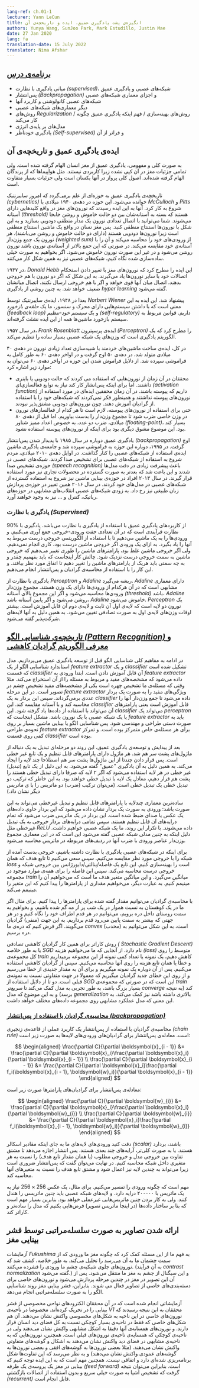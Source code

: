 ```yaml
---
lang-ref: ch.01-1
lecturer: Yann LeCun
title: انگیزه‌ی پشت یادگیری عمیق، ایده و تاریخچه‌ی آن
authors: Yunya Wang, SunJoo Park, Mark Estudillo, Justin Mae
date: 27 Jan 2020
lang: fa
translation-date: 15 July 2022
translator: Nima Afshar
---
```


<!--
## [Course plan](https://www.youtube.com/watch?v=0bMe_vCZo30&t=217s)

- Basics of Supervised Learning, Neural Nets, Deep Learning
- Backpropagation and architectural components
- Convolutional neural network and its applications
- More Deep Learning Architectures
- Regularization Tricks / Optimization Tricks / Understanding how Deep Learning works
- Energy-based models
- Self-supervised learning and beyond
-->


## [برنامه‌ی درس](https://www.youtube.com/watch?v=0bMe_vCZo30&t=217s)

- مبانی یادگیری با نظارت
*(supervised)*،
شبکه‌های عصبی و یادگیری عمیق
- پس‌انتشار 
*(Backpropagation)*
و اجزای معماری شبکه‌های عصبی
- شبکه‌های عصبی کانولوشنی و کاربرد آنها
- دیگر معماری‌های شبکه‌های عصبی
- روش‌های *Regularization* / روش‌های بهینه‌سازی / فهم اینکه یادگیری عمیق چگونه کار می‌کند
- مدل‌های بر پایه‌ی انرژی
- یادگیری خودناظر
*(Self-supervised)* و فراتر از آن


<!--
## Inspiration of Deep Learning and its history
-->


## ایده‌ی یادگیری عمیق و تاریخچه‌ی آن


<!--
On a conceptual level, deep learning is inspired by the brain but not all of the brain's details are relevant. For a comparison, aeroplanes were inspired by birds. The principle of flying is the same but the details are extremely different.
-->


به صورت کلی و مفهومی، یادگیری عمیق از مغز انسان الهام گرفته شده است. ولی تمامی جزئیات مغز در آن کپی نشده زیرا کاربردی نیستند. مثل هواپیماها که از پرندگان الهام گرفته شده‌اند. اصول کلی پرواز در آنها یکسان است ولی جزئیات بسیار متفاوت است.


<!--
The history of deep learning goes back to a field which changed its name now to cybernetics. It started in the 1940s with McCulloch and Pitts. They came up with the idea that neurons are threshold units with on and off states. You could build a Boolean circuit by connecting neurons with each other and conduct logical inference with neurons. The brain is basically a logical inference machine because neurons are binary. Neurons compute a weighted sum of inputs and compare that sum to its threshold. It turns on if it's above the threshold and turns off if it's below, which is a simplified view of how neural networks work.
-->

تاریخچه‌ی یادگیری عمیق به حوزه‌ای از علم برمی‌گردد که امروز سایبرنتیک
*(cybernetics)*
خوانده می‌شود. این حوزه در دهه‌ی ۱۹۴۰ میلادی با 
*McCulloch*
و
*Pitts*
شروع به کار کرد. آنها به این ایده رسیدند که نورون‌های مغز در واقع کلیدهایی دارای آستانه
*(threshold)*
هستند که بسته به آستانه‌شان بین دو حالت خاموش و روشن جابجا می‌شوند.
شما می‌توانید با اتصال تعدادی نورون یک مدار منطقی دودویی  بسازید و به این شکل با نورون‌ها استنتاج منطقی کنید.
پس مغز نسان در واقع یک ماشین استنتاج منطقی است زیرا نورون‌ها دودویی هستند (دارای دو حالت خاموش و روشن می‌باشند).
هر نورون یک جمع وزن‌دار 
*(weighted sum)*
از ورودی‌های خود را محاسبه می‌کند و آن را با آستانه‌ی خود مقایسه می‌کند. در صورتی که این جمع بالاتر از آستانه‌ی نورون باشد نورون روشن می‌شود و در غیر این صورت نورون خاموش می‌شود. اگر بخواهیم به صورت خیلی ساده‌سازی شده نگاه کنیم، شبکه‌های عصبی نیز به همین شکل کار می‌کنند.


<!--
In 1947, Donald Hebb had the idea that neurons in the brain learn by modifying the strength of the connections between neurons. This is called hyper learning, where if two neurons are fired together, then the connection linked between them increases; if they don't fire together, then the connection decreases.
-->


در ۱۹۴۷،
*Donald Hebb*
این ایده را مطرح کرد که نورون‌های مغز با تغییر دادن استحکام اتصالات خود با سایر نورون‌ها یاد می‌گیرند. به این شکل که اگر دو نورون با هم خروجی بدهند، اتصال میان آنها قوی خواهد و اگر با هم خروجی ارسال نکنند، اتصال میانشان ضعیف خواهد شد. به چنین روشی از یادگیری 
*hyper learning*
گفته می‌شود.


<!--
Later in 1948, cybernetics were proposed by Norbert Wiener, which is the idea that by having systems with sensors and actuators, you have a feedback loop and a self-regulatory system. The rules of the feedback mechanism of a car all come from this work.
-->


بعدا در ۱۹۴۸، ایده‌ی سایبرنتیک توسط
*Norbert Wiener*
پیشنهاد شد. این ایده به این معنی است که با داشتن سیستم‌هایی دارای محرک و سنسور، ما یک
*حلقه‌ی بازخورد
(feedback loop)*
و یک *سیستم خود-تنظیم
(self-regulatory)*
داریم. قوانین مربوط به سیستم بازخورد ماشین‌ها همه از این ایده نشئت گرفته‌اند.


<!--
In 1957, Frank Rosenblatt proposed the Perceptron, which is a learning algorithm that modifies the weights of very simple neural nets.
-->


در سال ۱۹۵۷،
*Frank Rosenblatt*
ایده‌ی پرسپترون
*(Perceptron)*
را مطرح کرد که یک الگوریتم یادگیری است که وزن‌های یک شبکه عصبی بسیار ساده را تنظیم می‌کند.



<!--
Overall, this idea of trying to build intellectual machines by simulating lots of neurons was born in 1940s, took off in 1950s, and completely died in late 1960s. The main reasons for the field dying off in 1960 are:
-->


در کل، ایده‌ی ساخت ماشین‌های خردمند با شبیه‌سازی تعداد زیادی نورون در دهه‌ی ۴۰ میلادی متولد شد، در دهه‌ی ۵۰ اوج گرفت و در اواخر دهه‌ی ۶۰ به طور کامل به فراموشی سپرده شد. از دلایل فراموش شدن این حوزه در اواخر دهه‌ی ۶۰ می‌توان به موارد زیر اشاره کرد:


<!--
- The researchers used neurons that were binary. However, the way to get backpropagation to work is to use activation functions that are continuous. At that time, researchers didn't have the idea of using continuous neurons and they didn't think they can train with gradients because binary neurons are not differential.
- With continuous neurons, one would have to multiply the activation of a neuron by a weight to get a contribution to the weighted sum. However, before 1980, the multiplication of two numbers, especially floating-point numbers, were extremely slow. This resulted in another incentive to avoid using continuous neurons.
-->
- محققان در آن زمان از نورون‌هایی که استفاده می کردند که حالت دودویی یا باینری داشتند. اما برای اینکه پس‌انشار کار کند نیاز به توابع فعالسازی‌ای 
*(activation function)*
داریم که پیوسته باشند. در آن زمان محققین ایده‌ای در مورد استفاده از نورون‌های پیوسته نداشتند و همینطور فکر نمی‌کردند که شبکه‌های خود را با استفاده از گرادیان آموزش دهند. چون نورون‌های دودویی مشتق‌پذیر نبودند.
- حتی برای استفاده از نورون‌های پیوسته، لازم است تا هر کدام از فعالساز‌های نورون در وزن خاصی ضرب شود تا مجموع وزن‌دار را بدست بیاوریم. اما قبل از دهه‌ی ۸۰ میلادی، ضرب دو عدد، به خصوص اعداد ممیز شناور
*(floating-point)*،
بسیار کند بود. این موضوع مشوق دیگری بود برای اینکه از نورون‌های پیوسته استفاده نشود.


<!--
Deep Learning took off again in 1985 with the emergence of backpropagation. In 1995, the field died again and the machine learning community abandoned the idea of neural nets. In early 2010, people start using neuron nets in speech recognition with huge performance improvement and later it became widely deployed in the commercial field. In 2013, computer vision started to switch to neuron nets. In 2016, the same transition occurred in natural language processing. Soon, similar revolutions will occur in robotics, control, and many other fields.
-->


یادگیری عمیق دوباره در سال ۱۹۸۵ با پدیدار شدن پس‌انتشار
*(backpropagation)*
اوج گرفت. در ۱۹۹۵، دوباره این حوزه به فراموشی سپرده شد و جامعه‌ی یادگیری ماشین ایده‌ی استفاده از شبکه‌های عصبی را کنار گذاشت. در اوایل دهه‌ی 
۲۰۱۰ میلادی،
مردم شروع به استفاده از شبکه‌های عصبی برای تشخیص صدا کردند. شبکه‌های عصبی در حوزه‌ی تشخیص صدا
*(speech recognition)*
باعث پیشرفت زیادی در دقت مدل‌ها شدند و این باعث شد که بعدتر به صورت گسترده در محصولات تجاری نیز مورد استفاده قرار گیرند. در سال ۲۰۱۳ افراد در حوزه‌ی بینایی ماشین نیز شروع به استفاده گسترده از شبکه‌های عصبی در مدل‌های خود کردند. در سال ۲۰۱۶ همین تغییر در حوزه‌ی پردازش زبان طبیغی نیز رخ داد. به زودی شبکه‌های عصبی انقلاب‌های مشابهی در حوزه‌های رباتیک، کنترل و ... نیز به وجود خواهند آورد.


<!--
### Supervised Learning
-->
### یادگیری با نظارت *(Supervised)*


<!--
$90\%$ of deep learning applications use supervised learning. Supervised learning is a process by which, you collect a bunch of pairs of inputs and outputs, and the inputs are feed into a machine to learn the correct output. When the output is correct, you don't do anything. If the output is wrong, you tweak the parameter of the machine and correct the output toward the one you want. The trick here is how you figure out which direction and how much you tweak the parameter and this goes back to gradient calculation and backpropagation.
-->


$90\%$ از کاربرد‌های یادگیری عمیق با استفاده از یادگیری با نظارت می‌باشد.
یادگیری با نظارت فرآیندی است که در آن تعدادی جفت ورودی-خروجی جمع آوری می‌کنیم. و ورودی‌ها را به یک ماشین می‌دهیم تا با استفاده از الگوریتمی خروجی درست مربوط به آنها را یاد بگیرد. به ازای یک ورودی اگر خروجی ماشین درست بود، کاری انجام نمی‌دهیم. ولی اگر خروجی ماشین غلط بود، پارامترهای ماشین را طوری تغییر می‌دهیم که خروجی ماشین به سمت خروجی درست نزدیک شود. چالش کار اینجاست که باید بفهمیم چقدر و به چه سمتی باید هریک از پارامتر‌های ماشین را تغییر دهیم تا اتفاق مورد نظر بیافتد. و این کار را با استفاده از محاسبه‌ی گرادیان و پس‌انتشار انجام می‌دهیم.


<!--
Supervised learning stems from Perceptron and Adaline. The Adaline is based on the same architecture with weighted inputs; when it is above the threshold, it turns on and below the threshold, it turns off. The Perceptron is a 2-layer neuron net where the second layer is trainable and the first layer is fixed. Most of the time, the first layer is determined randomly and that's what they call associative layers.
-->
یادگیری با نظارت از
*Perceptron*
و
*Adaline*
ریشه می‌گیرد.
*Adaline*
دارای معماری مشابهی است که در آن هرکدام از ورودی‌ها دارای یک وزن هستند. مجموع وزن‌دار ورودی‌ها محاسبه می‌شود و اگر این مجموع بالای آستانه
*(threshold)*
باشد، 
*Adaline*
روشن می‌شود و اگر پایین آستانه باشد،
*Adaline*
خاموش می‌شود.
*Perceptron*
یک نورون دو لایه است که لایه‌ی اول آن ثابت و لایه‌ی دوم آن قابل آموزش است.
بیشتر اوقات وزن‌های لایه‌ی اول به صورت تصادفی تغیین می‌شود. به همین دلیل به آنها لایه‌های شرکت‌پذیر گفته می‌شود.


<!--
## [History of Pattern Recognition and introduction to Gradient Descent](https://www.youtube.com/watch?v=0bMe_vCZo30&t=1461s)
-->
## [تاریخچه‌ی شناسایی الگو *(Pattern Recognition)* و معرفی الگوریتم گرادیان کاهشی](https://www.youtube.com/watch?v=0bMe_vCZo30&t=1461s)


<!--
The foregoing is the conceptual basis of pattern recognition before deep learning developed. The standard model of pattern recognition consists of feature extractor and trainable classifier. Input goes into the feature extractor, extracting relevant useful characteristics of inputs such as detecting an eye when the purpose is recognizing the face. Then, the vector of features is fed to the trainable classifier for computing weighted sum and comparing it with the threshold. Here, a trainable classifier could be a perceptron or single neural network. The problem is feature extractor should be engineered by hand. Which means, pattern recognition/computer vision focus on feature extractor considering how to design it for a particular problem, not much devoted to a trainable classifier.
-->


در ادامه به مفاهیم کلی شناسایی الگو قبل از توسعه یادگیری عمیق می‌پردازیم. مدل استاندارد شناسایی الگو از یک 
*feature extractor*
و یک 
*classifier*
تشکیل شده است که قسمت 
*classifier*
آن قابل آموزش دادن است.
ابتدا ورودی به 
*feature extractor*
داده می‌شود که مشخصه‌های مفید و مربوط به مسئله را از آن استخراج می‌کند.
مثلا وقتی که مسئله‌ی ما تشخیص چهره است یکی از مشخصه‌های مفید تشخیص چشم در تصویر است. در این مرحله
*feature extractor*
ویژگی‌های مفید را به صورت یک بردار عددی برمی‌گرداند.
سپس این بردار به یک 
*classifier*
داده می‌شود تا جمع وزن‌دار آنها را محاسبه کند و با آستانه‌ مقایسه کند.
این
*classifier*
قابل آموزش است یعنی پارامتر‌های آن می‌تواند با استفاده از داده‌ها یاد گرفته شود. این
*classifier*
می‌تواند یک 
*perceptron*
یا یک شبکه عصبی با یک نورون باشد.
مشکل اینجاست که 
*feature extractor*
باید به صورت دستی طراحی و مهندسی شود. پس شناسایی الگو یا بینایی ماشین بسیار بر روی نحوه‌ی طراحی
*feature extractor*
برای هر مسئله‌ی خاص متمرکز بوده است. و تمرکز کمی روی قسمت
*classifier*
بوده است.


<!--
After the emergence and development of deep learning, the 2-stage process changed to the sequences of modules. Each module has tunable parameters and nonlinearity. Then, stack them making multiple layers. This is why it is called “deep learning”. The reason why using nonlinearity rather than linearity is that two linear layers could be one linear layer since the composition of two linear is linear.
-->


بعد از پیدایش و توسعه‌ی یادگیری عمیق، این روند دو مرحله‌ای تبدیل به یک دنباله از ماژول‌های پشت سر هم شد. هر ماژول دارای پارامتر‌های قابل تنظیم و یک تابع غیر خطی است. پس قرار دادن چندتا از این ماژول‌ها پشت سر هم اصطلاحا چند لایه را ایجاد می‌کند. به همین دلیل به آن یادگیری 
"عمیق"
گفته می‌شود.
به این دلیل از یک تابع (تبدیل) غیر خطی در هر لایه استفاده می‌شود که اگر ۲ لایه‌ که صرفا دارای تبدیل خطی هستند را پشت هم قرار دهیم، معادل یک لایه با تبدیل خطی خواهند بود. به این خاطر که ترکیب دو تبدیل خطی یک تبدیل خطی است.
(می‌توان ترکیب (ضرب) دو ماتریس را با ی ماتریس دیگر نشان داد.)


<!--
The simplest multi-layer architecture with tunable parameters and nonlinearity could be: the input is represented as a vector such as an image or audio. This input is multiplied by the weight matrix whose coefficient is a tunable parameter. Then, every component of the result vector is passed through a nonlinear function such as ReLU. Repeating this process, it becomes a basic neural network. The reason why it is called a neural network is that this architecture calculates the weighted sum of components of input by corresponding rows of a matrix.
-->


ساده‌ترین معماری چندلایه با پارامتر‌های قابل تنظیم و تبدیل غیرخطی می‌تواند به این صورت باشد:
ورودی به صورت یک بردار نشان داده می‌شود که این بردار حاوی داده‌های یک عکس یا صدای ضبط شده است. این بردار در یک ماتریس ضرب می‌شود که تمام درایه‌های آن قابل تنظیم هستند. سپس تمامی درایه‌های بردار خروجی به یک تبدیل غیرخطی مثل
*ReLU* داده می‌شوند. با تکرار این روند، ما یک شبکه عصبی خواهیم داشت. دلیل اینکه به چنین مدلی شبکه عصبی گفته می‌شود این است که در این معماری مجموع وزن‌دار عناصر ورودی با ضرب آنها در ردیف‌های مربوطه در ماتریس محاسبه می‌شود.


<!--
Back to the point of supervised learning, we are comparing the resulting output with target output then optimize the objective function which is the loss, computing a distance/penalty/divergence between the result and target. Then, average this cost function over the training set. This is the goal we want to minimize. In other words, we want to find the value of the parameters that minimize this average.
-->
برای اینکه در شبکه‌های عصبی یادگیری با نظارت داشته باشیم، خروجی بدست آمده از شبکه را با خروجی مورد نظر مقایسه می‌کنیم. سپس سعی می‌کنیم تا تابع هدف که همان
*loss*
است را بهینه‌سازی کنیم.
این تابع یک فاصله/پنالتی/دایورژانس بین خروجی شبکه و خروجی درست محاسبه می‌کند. سپس این فاصله را برای همه‌ی موارد موجود در مجموعه
*train*
میانگین می‌گیرد.
و این میانگین متغیر هدف ما است که می‌خواهیم آن را مینیمم کنیم. به عبارت دیگر، می‌خواهیم مقداری از پارامتر‌ها را پیدا کنیم که این متغیر را مینیمم می‌کند.


<!--
The method of how to find it is computing gradient. For example, if we are lost in a smooth mountain at foggy night and want to go to the village in the valley. One way could be turning around and seeing which way the steepest way is to go down then take a small step down. The direction is (negative) gradient. With the assumption that the valley is convex, we could reach the valley.
-->
با محاسبه‌ی گرادیان می‌توانیم مقدار گفته شده برای پارامتر‌ها را پیدا کنیم. برای مثال اگر ما در یک کوهستان به نسبت هموار در یک شب پر از مه گم شده باشیم، و بخواهیم به سمت روستای داخل دره برویم، می‌توانیم در هر قدم اطراف خود را نگاه کنیم و در هر جهتی که بیشتر به سمت پایین می‌رود قدم برداریم. به این جهت (منفی) گرادیان می‌گویند. اگر فرض کنیم که دره‌ی ما 
*convex*
(محدب) است، به این شکل می‌توانیم به دره برسیم.


<!--
The more efficient way is called Stochastic Gradient Descent (SGD). Since we want to minimize average loss over the training set, we take one sample or small group of samples and calculate the error, then use gradient descent. Then, we take a new sample and get a new value for the error, then get the gradient which is a different direction normally. Two of the main reasons for using SGD are that it helps a model to converge fast empirically if the training set is very large and it enables better generalization, which means getting similar performance on various sets of data.
-->


روش کاراتر برای همین کار گرادیان کاهشی تصادفی 
*( Stochastic Gradient Descent)*
یا به طور خلاصه 
*SGD*
نام دارد. از آنجایی که ما می‌خواهیم هزینه
*(loss)*
متوسط را روی کل مجموعه‌ی
*train*
کاهش دهیم، یک نمونه یا تعداد کمی نمونه از این مجموعه برمیداریم و خطا یا همان تابع هزینه را روی آنها محاسبه می‌کنیم. سپس از گرادیان کاهشی استفاده می‌کنیم.
پس از آن دوباره یک نمونه میگیریم و برای آن به مقدار جدیدی از خطا می‌رسیم و از روی این خطای جدید گرادیان میگیریم که معمولا در جهت متفاوتی نسبت به نمونه‌ی قبلی است. دو تا از دلایل استفاده از 
*SGD*
این است که در صورتی که مجموعه‌ی
*train*
بسیار بزرگ باشد، به طور تجربی به مدل کمک می‌کند تا سریع‌تر 
*converge*
کند (به نتیجه برسد)
و به این موضوع که مدل
*generalization*
بالاتری داشته باشد نیز کمک می‌کند. به این معنی که مدل عملکرد مشابهی روی مجموعه داده‌های مختلف خواهد داشت.


### [محاسبه‌ی گرادیان با استفاده از پس‌انتشار *(backpropagation)*](https://www.youtube.com/watch?v=0bMe_vCZo30&t=2336s)


<!--
Computing gradients by backpropagation is a practical application of the chain rule. The backpropagation equation for the input gradients is as follows:
-->


محاسبه‌ی گرادیان با استفاده از پس‌انتشار یک کاربرد عملی از قاعده‌ی زنجیری
*(chain rule)*
است. معادله‌ی پس‌انتشار برای گرادیان‌های ورودی‌های لایه‌ها به صورت زیر است:


$$
\begin{aligned}
\frac{\partial C}{\partial \boldsymbol{x}_{i - 1}} &= \frac{\partial C}{\partial \boldsymbol{x}_i}\frac{\partial \boldsymbol{x}_i}{\partial \boldsymbol{x}_{i - 1}} \\
\frac{\partial C}{\partial \boldsymbol{x}_{i - 1}} &= \frac{\partial C}{\partial \boldsymbol{x}_i}\frac{\partial f_i(\boldsymbol{x}_{i - 1}, \boldsymbol{w}_i)}{\partial \boldsymbol{x}_{i - 1}}
\end{aligned}
$$

<!--
The backpropagation equation for the weight gradients is as follows:
-->


معادله‌ی پس‌انتشار برای گرادیان‌های پارامتر‌ها صورت زیر است:


$$
\begin{aligned}
\frac{\partial C}{\partial \boldsymbol{w}_{i}} &= \frac{\partial C}{\partial \boldsymbol{x}_i}\frac{\partial \boldsymbol{x}_i}{\partial \boldsymbol{w}_{i}} \\
\frac{\partial C}{\partial \boldsymbol{w}_{i}} &= \frac{\partial C}{\partial \boldsymbol{x}_i}\frac{\partial f_i(\boldsymbol{x}_{i - 1}, \boldsymbol{w}_i)}{\partial \boldsymbol{w}_{i}}
\end{aligned}
$$


<!--
Note that instead of scalar inputs, they will be vector inputs. More generally, multi-dimensional inputs. Backpropagation allows you to compute the derivative of the difference of the output you want and the output you get (which is the value of the objective function) with respect to any value inside the network. Finally, backpropagation is essential as it applies to multiple layers.
-->


دقت کنید ورودی‌های لایه‌های ما به جای اینکه مقادیر اسکالر
*(scalar)*
باشند، بردارد هستند. یا به صورت کلی‌تر، آرایه‌های چند بعدی هستند. پس انتشار اجازه می‌دهد تا مشتق تفاوت بین خروجی مدل و خروجی مطلوب (یا همان مقدار تابع هدف) را نسبت به هر متغیری داخل شبکه محاسبه کنیم. در نهایت می‌توان گفت که پس‌انتشار ضروری است زیرا می‌تواند به چندین لایه نیز اعمال شود و مشتق تابع هدف را نسبت به متغیرهای آنها محاسبه کند.


<!--
It is important to consider how to interpret inputs. For example, an image of 256$$\times$$256 would require a 200,000 valued matrix. These would be huge matrices that the neural network layers will need to handle. It would be impractical to utilize such matrices. Therefore, it is important to make hypothesis of the structure of the matrix.
-->

مهم است که چگونه ورودی را تفسیر می‌کنیم. برای مثال، یک عکس
$256 \times 256$
نیاز به یک ماتریس با 
۲۰۰۰۰۰
درایه دارد. و لایه‌های شبکه عصبی باید چنین ماتریسی را هندل کنند. ولی به کار بردن چنین ماتریس‌هایی غیرعملی خواهد بود. بنابرین بسیار مهم است که بنا بر ساختار داده‌ها (در اینجا ماتریس تصویر) فرض‌هایی بکنیم که مدل را ساده‌تر و کاراتر کند.


<!--
## Hierarchical representation of the Visual Cortex
-->


## ارائه شدن تصاویر به صورت سلسله‌مراتبی توسط قشر بینایی مغز


<!--
Experiments by Fukushima gave us an understanding of how our brain interprets the input to our eyes. In summary, it was discovered that neurons in front of our retina compress the input (known as contrast normalization) and the signal travels from our eyes to our brain. After this, the image gets processed in stages and certain neurons get activated for certain categories. Hence, the visual cortex does pattern recognition in a hierarchical manner.
-->


آزمایشات 
*Fukushima*
به فهم ما از این مسئله کمک کرد که چگونه مغز ما ورودی که از سمت چشمان ما به آن می‌رسد را تحلیل می‌کند. به طور خلاصه، کشف شد که نورون‌های جلوی شبکیه‌ی چشم ما ورودی را فشرده می‌کنند.
(به آن فرآیند *contrast normalization* گفته می‌شود.) 
و این سیگنال از چشم به مغز ما منتقل می‌شود. پس از آن این تصویر در مغز در چندین مرحله پردازش می‌شود و نورون‌های خاصی برای دسته‌بندی‌های خاصی از تصاویر فعال می شوند. بنابراین، فشر بینایی مغز روند شناسایی الگو را به صورت سلسله‌مراتبی انجام می‌دهد.


<!--
Experiments in which researchers poked electrodes in specific areas of the visual cortex, specifically the V1 area made researchers realize that certain neurons react to motifs that appear in a very small area in a visual field and similarly with neighbouring neurons and neighbouring areas in the visual field. Additionally, neurons that react to the same visual field, react to different types of edges in an organized manner (*e.g.* vertical or horizontal edges). It is also important to note that there's also the idea that the visual process is essentially a feed forward process. Hence, somehow fast recognition can be done without some recurrent connections.
-->


آزمایشاتی انجام شده است که در آن محققان الکترود‌های نواحی مخصوصی از قشر بینایی را در تحریک کرده‌اند. مخصوصا در ناحیه‌ی 
*V1*
محققان به این نتیجه رسیدند که نورون‌های خاصی در این ناحیه به شکل‌های مخصوصی واکنش نشان می‌دهند. آن هم شکل‌های خاصی که فقط در ناحیه‌ی بسیار کوچکی نسبت به کل فضای دید انسان قرار دارند. و نورون‌های همسایه‌ی آنها دقیقا به اشکل مشابهی واکنش نشان می‌دهند ولی در ناحیه‌ی کوچکی که همسایه‌ی ناحیه‌ی نورون‌های قبلی است. همچنین، نورون‌هایی که به ناحیه‌ی مشابهی در فضای دید واکنش نشان می‌دهند  به اشکال و گوشه‌های متفاوتی واکنش نشان می‌دهند. (مثلا بعضی نورون‌ها به گوشه‌های افقی و بعضی نورون‌ها به گوشه‌های عمودی واکنش نشان می‌دهند) و به نظر می‌رسد که این تفاوت‌ها شکل برنامه‌ریزی شده‌ای دارد و اتفاقی نیست. همچنین مهم است که به این ایده توجه کنیم که بینایی در مغز یک پروسه‌ی یک طرفه
*(feed forward)*
است. بنابراین می‌توان نتیجه گرفت که تشخیص اشیا به صورت خیلی سریع و بدون استفاده از اتصالات بازگشتی
*(recurrent)*
قابل انجام است.
